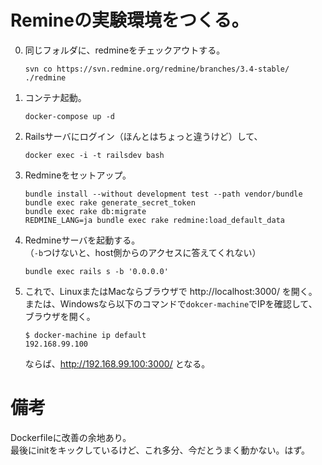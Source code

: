 # Remineの実験環境をつくる。

0. 同じフォルダに、redmineをチェックアウトする。  
	```
	svn co https://svn.redmine.org/redmine/branches/3.4-stable/ ./redmine
	```  

1. コンテナ起動。  
	```
	docker-compose up -d
	```  

2. Railsサーバにログイン（ほんとはちょっと違うけど）して、
	```
	docker exec -i -t railsdev bash
	```

3. Redmineをセットアップ。
	```
	bundle install --without development test --path vendor/bundle
	bundle exec rake generate_secret_token
	bundle exec rake db:migrate
	REDMINE_LANG=ja bundle exec rake redmine:load_default_data
	```

4. Redmineサーバを起動する。  
	（`-b`つけないと、host側からのアクセスに答えてくれない）  
	```
	bundle exec rails s -b '0.0.0.0'
	```

5. これで、LinuxまたはMacならブラウザで http://localhost:3000/ を開く。
	または、Windowsなら以下のコマンドで`dokcer-machine`でIPを確認して、ブラウザを開く。  
	```
	$ docker-machine ip default
	192.168.99.100
	```
	ならば、http://192.168.99.100:3000/ となる。

# 備考

Dockerfileに改善の余地あり。  
最後にinitをキックしているけど、これ多分、今だとうまく動かない。はず。  

